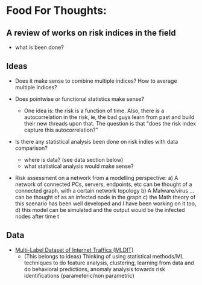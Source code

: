 
# Food For Thoughts:

## A review of works on risk indices in the field
- what is been done?

## Ideas
- Does it make sense to combine multiple indices? How to average multiple indices? 
- Does pointwise or functional statistics make sense?
  - One idea is: the risk is a function of time. Also, there is a autocorrelation in the risk, ie, the bad guys learn from past and build their new threads upon that. The question is that "does the risk index capture this autocorrelation?"
- Is there any statistical analysis been done on risk indies with data comparison?
  - where is data? (see data section below)
  - what statistical analysis would make sense?
  
- Risk assessment on a network from a modelling perspective:
a) A network of connected PCs, servers, endpoints, etc can be thought of a connected graph, with a certain network topology
b) A Malware/virus ... can be thought of as an infected node in the graph
c) the Math theory of this scenario has been well developed and I have been working on it too,
d) this model can  be simulated and the output would be the infected nodes after time t
  
## Data

- [Multi-Label Dataset of Internet Traffics (MLDIT)](https://www.kaggle.com/datasets/artemis1216/multi-label-dataset-of-internet-traffics)
  - (This belongs to ideas) Thinking of using statistical methods/ML techniques to do feature analysis, clustering, learning from data and do behavioral predictions, anomaly analysis towards risk identifications (parameteric/non parametric)



